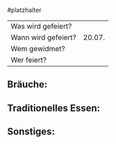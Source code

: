 #platzhalter 

|                     |        |
| ------------------- | ------ |
| Was wird gefeiert?  |        |
| Wann wird gefeiert? | 20.07. |
| Wem gewidmet?       |        |
| Wer feiert?         |        |
## Bräuche:
## Traditionelles Essen:
## Sonstiges: